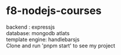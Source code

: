 # f8-nodejs-courses
backend : expressjs  
database: mongodb atlats  
template engine: handlebarsjs  
Clone and run 'pnpm start' to see my project  
